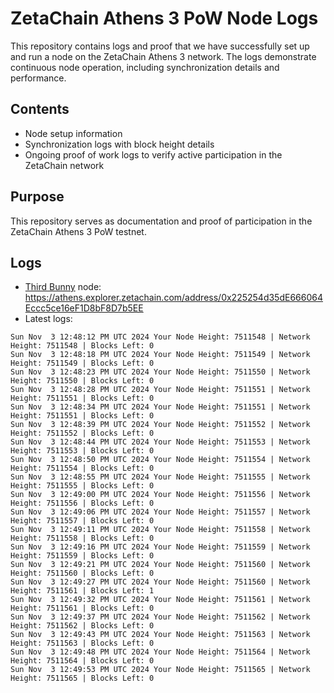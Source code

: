 # ZetaChain Athens 3 PoW Node Logs
This repository contains logs and proof that we have successfully set up and run a node on the ZetaChain Athens 3 network. The logs demonstrate continuous node operation, including synchronization details and performance.

## Contents
- Node setup information
- Synchronization logs with block height details
- Ongoing proof of work logs to verify active participation in the ZetaChain network

## Purpose
This repository serves as documentation and proof of participation in the ZetaChain Athens 3 PoW testnet.

## Logs

- [Third Bunny](https://thirdbunny.xyz/) node: https://athens.explorer.zetachain.com/address/0x225254d35dE666064Eccc5ce16eF1D8bF8D7b5EE
- Latest logs:
```
Sun Nov  3 12:48:12 PM UTC 2024 Your Node Height: 7511548 | Network Height: 7511548 | Blocks Left: 0
Sun Nov  3 12:48:18 PM UTC 2024 Your Node Height: 7511549 | Network Height: 7511549 | Blocks Left: 0
Sun Nov  3 12:48:23 PM UTC 2024 Your Node Height: 7511550 | Network Height: 7511550 | Blocks Left: 0
Sun Nov  3 12:48:28 PM UTC 2024 Your Node Height: 7511551 | Network Height: 7511551 | Blocks Left: 0
Sun Nov  3 12:48:34 PM UTC 2024 Your Node Height: 7511551 | Network Height: 7511551 | Blocks Left: 0
Sun Nov  3 12:48:39 PM UTC 2024 Your Node Height: 7511552 | Network Height: 7511552 | Blocks Left: 0
Sun Nov  3 12:48:44 PM UTC 2024 Your Node Height: 7511553 | Network Height: 7511553 | Blocks Left: 0
Sun Nov  3 12:48:50 PM UTC 2024 Your Node Height: 7511554 | Network Height: 7511554 | Blocks Left: 0
Sun Nov  3 12:48:55 PM UTC 2024 Your Node Height: 7511555 | Network Height: 7511555 | Blocks Left: 0
Sun Nov  3 12:49:00 PM UTC 2024 Your Node Height: 7511556 | Network Height: 7511556 | Blocks Left: 0
Sun Nov  3 12:49:06 PM UTC 2024 Your Node Height: 7511557 | Network Height: 7511557 | Blocks Left: 0
Sun Nov  3 12:49:11 PM UTC 2024 Your Node Height: 7511558 | Network Height: 7511558 | Blocks Left: 0
Sun Nov  3 12:49:16 PM UTC 2024 Your Node Height: 7511559 | Network Height: 7511559 | Blocks Left: 0
Sun Nov  3 12:49:21 PM UTC 2024 Your Node Height: 7511560 | Network Height: 7511560 | Blocks Left: 0
Sun Nov  3 12:49:27 PM UTC 2024 Your Node Height: 7511560 | Network Height: 7511561 | Blocks Left: 1
Sun Nov  3 12:49:32 PM UTC 2024 Your Node Height: 7511561 | Network Height: 7511561 | Blocks Left: 0
Sun Nov  3 12:49:37 PM UTC 2024 Your Node Height: 7511562 | Network Height: 7511562 | Blocks Left: 0
Sun Nov  3 12:49:43 PM UTC 2024 Your Node Height: 7511563 | Network Height: 7511563 | Blocks Left: 0
Sun Nov  3 12:49:48 PM UTC 2024 Your Node Height: 7511564 | Network Height: 7511564 | Blocks Left: 0
Sun Nov  3 12:49:53 PM UTC 2024 Your Node Height: 7511565 | Network Height: 7511565 | Blocks Left: 0
```

